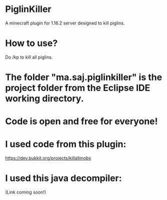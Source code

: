 # PiglinKiller
A minecraft plugin for 1.16.2 server designed to kill piglins.

# How to use?
Do /kp to kill all piglins.

# The folder "ma.saj.piglinkiller" is the project folder from the Eclipse IDE working directory.

# Code is open and free for everyone!

# I used code from this plugin:
https://dev.bukkit.org/projects/killallmobs

# I used this java decompiler:
(Link coming soon!)
